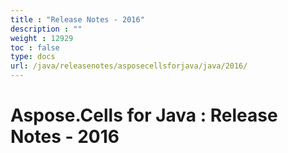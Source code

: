 ```yaml
---
title : "Release Notes - 2016" 
description : "" 
weight : 12929 
toc : false
type: docs
url: /java/releasenotes/asposecellsforjava/java/2016/
---
```


# Aspose.Cells for Java : Release Notes - 2016


